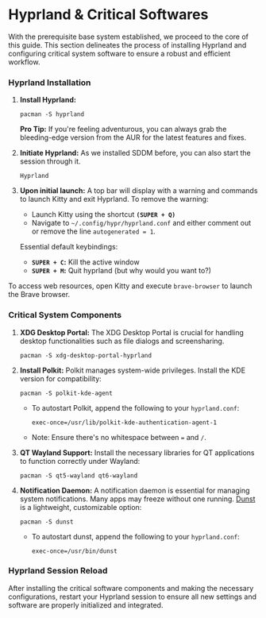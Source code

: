 # Hyprland & Critical Softwares
With the prerequisite base system established, we proceed to the core of this guide. This section delineates the process of installing Hyprland and configuring critical system software to ensure a robust and efficient workflow.

### Hyprland Installation
1. **Install Hyprland:** 

    ```
    pacman -S hyprland
    ```

    **Pro Tip:** If you're feeling adventurous, you can always grab the bleeding-edge version from the AUR for the latest features and fixes.

2. **Initiate Hyprland:**
    As we installed SDDM before, you can also start the session through it.

    ```
    Hyprland
    ```

3. **Upon initial launch:** A top bar will display with a warning and commands to launch Kitty and exit Hyprland.
To remove the warning:

    * Launch Kitty using the shortcut **`(SUPER + Q)`** 
    * Navigate to `~/.config/hypr/hyprland.conf` and either comment out or remove the line `autogenerated = 1`.

    Essential default keybindings:
    * **`SUPER + C`:** Kill the active window
    * **`SUPER + M`:** Quit hyprland (but why would you want to?)

To access web resources, open Kitty and execute `brave-browser` to launch the Brave browser.

### Critical System Components
1. **XDG Desktop Portal:** The XDG Desktop Portal is crucial for handling desktop functionalities such as file dialogs and screensharing.

    ```
    pacman -S xdg-desktop-portal-hyprland
    ```

2. **Install Polkit:** Polkit manages system-wide privileges. Install the KDE version for compatibility:

    ```
    pacman -S polkit-kde-agent
    ```
    
    * To autostart Polkit, append the following to your `hyprland.conf`:

        ```
        exec-once=/usr/lib/polkit-kde-authentication-agent-1
        ```

    * Note: Ensure there's no whitespace between `=` and `/`.

3. **QT Wayland Support:** Install the necessary libraries for QT applications to function correctly under Wayland:

    ```
    pacman -S qt5-wayland qt6-wayland
    ```

4. **Notification Daemon:** A notification daemon is essential for managing system notifications. Many apps may freeze without one running. [Dunst](https://github.com/dunst-project/dunst) is a lightweight, customizable option:

    ```
    pacman -S dunst
    ```

    * To autostart dunst, append the following to your `hyprland.conf`:

        ```
        exec-once=/usr/bin/dunst
        ```

### Hyprland Session Reload  
After installing the critical software components and making the necessary configurations, restart your Hyprland session to ensure all new settings and software are properly initialized and integrated.

